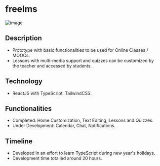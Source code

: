 # freelms

![image](https://github.com/swunoo/freelms/assets/103637975/e179c738-fd31-43ef-907d-852ad7900d73)

## Description
* Prototype with basic functionalities to be used for Online Classes / MOOCs.
* Lessons with multi-media support and quizzes can be customized by the teacher and accessed by students.

## Technology
* ReactJS with TypeScript, TailwindCSS.

## Functionalities
* Completed:          Home Customization, Text Editing, Lessons and Quizzes.
* Under Development:  Calendar, Chat, Notifications.

## Timeline
* Developed in an effort to learn TypeScript during new year's holidays.
* Development time totalled around 20 hours. 
